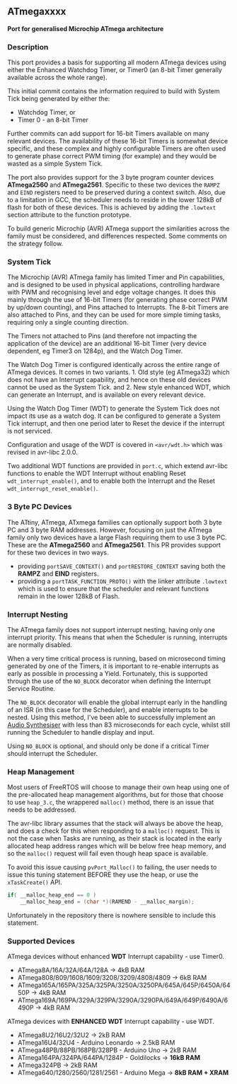 <h2>ATmegaxxxx</h2>

__Port for generalised Microchip ATmega architecture__

<h3>Description</h3>

This port provides a basis for supporting all modern ATmega devices using either the Enhanced Watchdog Timer, or Timer0 (an 8-bit Timer generally available across the whole range).

This initial commit contains the information required to build with System Tick being generated by either the:
- Watchdog Timer, or
- Timer 0 - an 8-bit Timer

Further commits can add support for 16-bit Timers available on many relevant devices. The availability of these 16-bit Timers is somewhat device specific, and these complex and highly configurable Timers are often used to generate phase correct PWM timing (for example) and they would be wasted as a simple System Tick.

The port also provides support for the 3 byte program counter devices __ATmega2560__ and __ATmega2561__. Specific to these two devices the `RAMPZ` and `EIND` registers need to be preserved during a context switch. Also, due to a limitation in GCC, the scheduler needs to reside in the lower 128kB of flash for both of these devices. This is achieved by adding the `.lowtext` section attribute to the function prototype.

To build generic Microchip (AVR) ATmega support the similarities across the family must be considered, and differences respected. Some comments on the strategy follow.

<h3>System Tick</h3>

The Microchip (AVR) ATmega family has limited Timer and Pin capabilities, and is designed to be used in physical applications, controlling hardware with PWM and recognising level and edge voltage changes. It does this mainly through the use of 16-bit Timers (for generating phase correct PWM by up/down counting), and Pins attached to Interrupts. The 8-bit Timers are also attached to Pins, and they can be used for more simple timing tasks, requiring only a single counting direction.

The Timers not attached to Pins (and therefore not impacting the application of the device) are an additional 16-bit Timer (very device dependent, eg Timer3 on 1284p), and the Watch Dog Timer.

The Watch Dog Timer is configured identically across the entire range of ATmega devices. It comes in two variants. 1. Old style (eg ATmega32) which does not have an Interrupt capability, and hence on these old devices cannot be used as the System Tick. and 2. New style enhanced WDT, which can generate an Interrupt, and is available on every relevant device.

Using the Watch Dog Timer (WDT) to generate the System Tick does not impact its use as a watch dog. It can be configured to generate a System Tick interrupt, and then one period later to Reset the device if the interrupt is not serviced.

Configuration and usage of the WDT is covered in `<avr/wdt.h>` which was revised in avr-libc 2.0.0.

Two additional WDT functions are provided in `port.c`, which extend avr-libc functions to enable the WDT Interrupt without enabling Reset `wdt_interrupt_enable()`, and to enable both the Interrupt and the Reset `wdt_interrupt_reset_enable()`.

<h3>3 Byte PC Devices</h3>

The ATtiny, ATmega, ATxmega families can optionally support both 3 byte PC and 3 byte RAM addresses. However, focusing on just the ATmega family only two devices have a large Flash requiring them to use 3 byte PC. These are the __ATmega2560__ and __ATmega2561__. This PR provides support for these two devices in two ways.

 - providing `portSAVE_CONTEXT()` and `portRESTORE_CONTEXT` saving both the __RAMPZ__ and __EIND__ registers.
 - providing a `portTASK_FUNCTION_PROTO()` with the linker attribute `.lowtext` which is used to ensure that the scheduler and relevant functions remain in the lower 128kB of Flash.

<h3>Interrupt Nesting</h3>

The ATmega family does not support interrupt nesting, having only one interrupt priority. This means that when the Scheduler is running, interrupts are normally disabled.

When a very time critical process is running, based on microsecond timing generated by one of the Timers, it is important to re-enable interrupts as early as possible in processing a Yield. Fortunately, this is supported through the use of the `NO_BLOCK` decorator when defining the Interrupt Service Routine.

The `NO_BLOCK` decorator will enable the global interrupt early in the handling of an ISR (in this case for the Scheduler), and enable interrupts to be nested. Using this method, I've been able to successfully implement an [Audio Synthesiser](https://feilipu.me/2015/06/02/goldilocks-analogue-synthesizer/) with less than 83 microseconds for each cycle, whilst still running the Scheduler to handle display and input.

Using `NO_BLOCK` is optional, and should only be done if a critical Timer should interrupt the Scheduler.

<h3>Heap Management</h3>

Most users of FreeRTOS will choose to manage their own heap using one of the pre-allocated heap management algorithms, but for those that choose to use `heap_3.c`, the wrappered `malloc()` method, there is an issue that needs to be addressed.

The avr-libc library assumes that the stack will always be above the heap, and does a check for this when responding to a `malloc()` request. This is not the case when Tasks are running, as their stack is located in the early allocated heap address ranges which will be below free heap memory, and so the `malloc()` request will fail even though heap space is available.

To avoid this issue causing `pvPort_Malloc()` to failing, the user needs to issue this tuning statement BEFORE they use the heap, or use the `xTaskCreate()` API.

```c
if( __malloc_heap_end == 0 )
    __malloc_heap_end = (char *)(RAMEND - __malloc_margin);
```
Unfortunately in the repository there is nowhere sensible to include this statement.

<h3>Supported Devices</h3>

ATmega devices without enhanced __WDT__ Interrupt capability - use Timer0.

 - ATmega8A/16A/32A/64A/128A -> 4kB RAM
 - ATmega808/809/1608/1609/3208/3209/4808/4809 -> 6kB RAM
 - ATmega165A/165PA/325A/325PA/3250A/3250PA/645A/645P/6450A/6450P -> 4kB RAM
 - ATmega169A/169PA/329A/329PA/3290A/3290PA/649A/649P/6490A/6490P -> 4kB RAM

ATmega devices with __ENHANCED WDT__ Interrupt capability - use WDT.

 - ATmega8U2/16U2/32U2 -> 2kB RAM
 - ATmega16U4/32U4 - Arduino Leonardo -> 2.5kB RAM
 - ATmega48PB/88PB/168PB/328PB - Arduino Uno -> 2kB RAM
 - ATmega164PA/324PA/644PA/1284P - Goldilocks -> __16kB RAM__
 - ATmega324PB -> 2kB RAM
 - ATmega640/1280/2560/1281/2561 - Arduino Mega -> __8kB RAM + XRAM__
